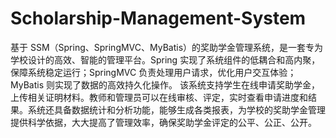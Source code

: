 # Scholarship-Management-System
基于 SSM（Spring、SpringMVC、MyBatis）的奖助学金管理系统，是一套专为学校设计的高效、智能的管理平台。Spring 实现了系统组件的低耦合和高内聚，保障系统稳定运行；SpringMVC 负责处理用户请求，优化用户交互体验；MyBatis 则实现了数据的高效持久化操作。  该系统支持学生在线申请奖助学金，上传相关证明材料。教师和管理员可以在线审核、评定，实时查看申请进度和结果。系统还具备数据统计和分析功能，能够生成各类报表，为学校的奖助学金管理提供科学依据，大大提高了管理效率，确保奖助学金评定的公平、公正、公开。 
